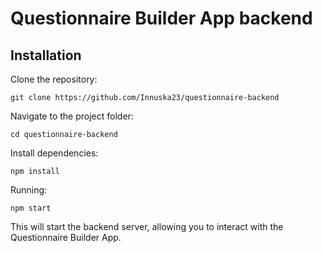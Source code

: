 # Questionnaire Builder App backend

## Installation

Clone the repository:

```
git clone https://github.com/Innuska23/questionnaire-backend
```

Navigate to the project folder:

```
cd questionnaire-backend
```

Install dependencies:

```
npm install
```

Running:

```
npm start
```

This will start the backend server, allowing you to interact with the Questionnaire Builder App.